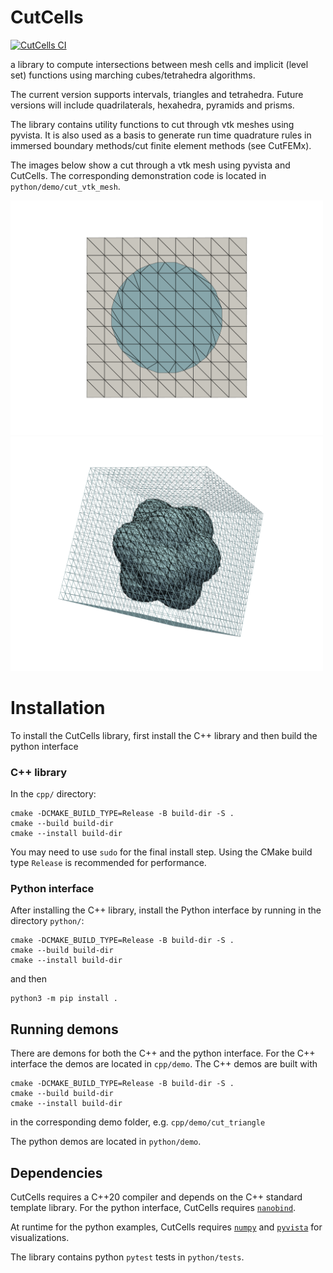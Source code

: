 # CutCells

[![CutCells CI](https://github.com/sclaus2/cutcells/actions/workflows/python-app.yml/badge.svg)](https://github.com/sclaus2/cutcells/actions/workflows/python-app.yml)

a library to compute intersections between mesh cells and implicit (level set) functions using marching cubes/tetrahedra algorithms.

The current version supports intervals, triangles and tetrahedra. Future versions will include quadrilaterals, hexahedra, pyramids and prisms.

The library contains utility functions to cut through vtk meshes using pyvista. It is also used as a basis to generate run time quadrature rules in immersed boundary methods/cut finite element methods (see CutFEMx).

The images below show a cut through a vtk mesh using pyvista and CutCells.
The corresponding demonstration code is located in `python/demo/cut_vtk_mesh`.

<p float="left">
<img src="./img/mesh2D.png" alt="Regular mesh cut by zero contour line of a circular level set function" width="500"/>
<img src="./img/popcorn.png" alt="Regular mesh cut by zero contour line of a popcorn level set function" width="500"/>
</p>

# Installation

To install the CutCells library, first install the C++ library and then build the python interface

### C++ library

In the `cpp/` directory:

```console
cmake -DCMAKE_BUILD_TYPE=Release -B build-dir -S .
cmake --build build-dir
cmake --install build-dir
```

You may need to use `sudo` for the final install step. Using the CMake
build type `Release` is recommended for performance.


### Python interface

After installing the C++ library, install the Python interface by running in
the directory `python/`:

```console
cmake -DCMAKE_BUILD_TYPE=Release -B build-dir -S .
cmake --build build-dir
cmake --install build-dir
```

and then

```console
python3 -m pip install .
```

## Running demons

There are demons for both the C++ and the python interface.
For the C++ interface the demos are located in `cpp/demo`. The C++ demos are built with
```console
cmake -DCMAKE_BUILD_TYPE=Release -B build-dir -S .
cmake --build build-dir
cmake --install build-dir
```
in the corresponding demo folder, e.g. `cpp/demo/cut_triangle`

The python demos are located in `python/demo`.

## Dependencies

CutCells requires a C++20 compiler and depends on the C++ standard template library.
For the python interface, CutCells requires [`nanobind`](https://github.com/wjakob/nanobind).

At runtime for the python examples, CutCells requires [`numpy`](https://numpy.org) and [`pyvista`](https://pyvista.org/) for visualizations.

The library contains python `pytest` tests in `python/tests`.


